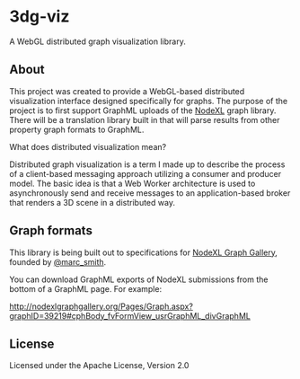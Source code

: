 # 3dg-viz

A WebGL distributed graph visualization library.

## About

This project was created to provide a WebGL-based distributed visualization interface designed specifically for graphs. The purpose of the project is to first support GraphML uploads of the [NodeXL](http://nodexlgraphgallery.org/Pages/AboutNodeXL.aspx) graph library. There will be a translation library built in that will parse results from other property graph formats to GraphML.

  What does distributed visualization mean?

Distributed graph visualization is a term I made up to describe the process of a client-based messaging approach utilizing a consumer and producer model. The basic idea is that a Web Worker architecture is used to asynchronously send and receive messages to an application-based broker that renders a 3D scene in a distributed way.

## Graph formats

This library is being built out to specifications for [NodeXL Graph Gallery](http://nodexlgraphgallery.org/Pages/Default.aspx), founded by [@marc_smith](http://www.twitter.com/marc_smith).

You can download GraphML exports of NodeXL submissions from the bottom of a GraphML page. For example:

  http://nodexlgraphgallery.org/Pages/Graph.aspx?graphID=39219#cphBody_fvFormView_usrGraphML_divGraphML

## License

Licensed under the Apache License, Version 2.0



